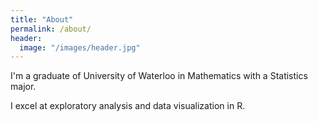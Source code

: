 ```yaml
---
title: "About"
permalink: /about/
header:
  image: "/images/header.jpg"
---
```



I'm a graduate of University of Waterloo in Mathematics with a Statistics major.

I excel at exploratory analysis and data visualization in R.
